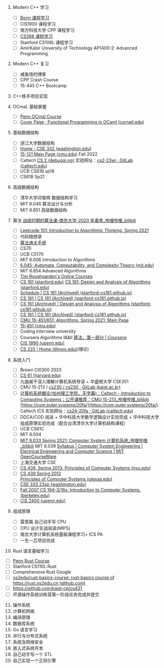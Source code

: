 1. Modern C++ 学习
   - [ ] [Bonn 课程学习](./tasks/Bonn_CPP.md)
   - [ ] CIS1900 课程学习
   - [ ] 南方科技大学 CPP 课程学习
   - [ ] [CS368 课程学习](./tasks/CS368.md)
   - [ ] Stanford CS106L 课程学习
   - [ ] AmirKabir University of Technology AP1400-2: Advanced Programming
2. Modern C++ 复习
   - [ ] 咸鱼瑄的博客
   - [ ] CPP Crash Course
   - [ ] 15-445 C++ Bootcamp
3. C++练手项目实现
4. OCmaL 基础掌握
   - [ ] [Penn OCmal Course](https://www.seas.upenn.edu/~cis120/23fa/schedule/)
   - [ ] [Cover Page · Functional Programming in OCaml (cornell.edu)](https://courses.cs.cornell.edu/cs3110/2021sp/textbook/)
5. 基础数据结构
   - [ ] 浙江大学数据结构
   - [ ] [Home - CSE 332 (washington.edu)](https://courses.cs.washington.edu/courses/cse332/23sp/)
   <!-- [Home - CSE 332 (washington.edu)](https://courses.cs.washington.edu/courses/cse332/23wi/) -->
   - [ ] [15-121 Main Page (cmu.edu)](https://www.cs.cmu.edu/~rdriley/121/index.html) Fall 2022
   - [ ] Caltech [CS 2 (debuggi.ng)](https://debuggi.ng/23wi/) 实验网址：[cs2-23wi · GitLab (caltech.edu)](https://gitlab.caltech.edu/cs2-23wi)
   - [ ] UCB CS61B sp18
   - [ ] CS61B Sp21
6. 高级数据结构
   - [ ] 清华大学邓俊辉 数据结构学习
   - [ ] MIT 6.046 算法设计与分析
   - [ ] MIT 6.851 高级数据结构
7. 算法
   [战疫时期的算法课-南京大学-2020 年春季\_哔哩哔哩\_bilibili](https://www.bilibili.com/video/BV11341167sn/?share_source=copy_web&vd_source=400d0ff743c6d48be4704900c57dfd98)

   - [ ] [Leetcode 101: Introduction to Algorithmic Thinking, Spring 2021](https://algorithmicthinking.github.io/#/)
   - [ ] 代码随想录
   - [ ] [算法通关手册](https://algo.itcharge.cn/)
   - [ ] CS70
   - [ ] UCB CS170
   - [ ] MIT 6.006 Introduction to Algorithms
   - [ ] [6.045: Automata, Computability, and Complexity Theory (mit.edu)](https://people.csail.mit.edu/rrw/6.045-2020/index.html)
   - [ ] MIT 6.854 Advanced Algorithms
   - [ ] [Tim Roughgarden's Online Courses](http://timroughgarden.org/videos.html)
   - [ ] [CS 161 (stanford.edu)](http://web.stanford.edu/class/cs161/index.html) [CS 161: Design and Analysis of Algorithms (stanford.edu)](https://web.stanford.edu/class/archive/cs/cs161/cs161.1166/)
   - [ ] [Schedule | CS 161 (Archived) (stanford-cs161.github.io)](https://stanford-cs161.github.io/winter2021/schedule/)
   - [ ] [CS 161 | CS 161 (Archived) (stanford-cs161.github.io)](https://stanford-cs161.github.io/winter2022/)
   - [ ] [CS 161 (Archived) | Design and Analysis of Algorithms (stanford-cs161.github.io)](https://stanford-cs161.github.io/winter2021/)
   - [ ] [CS 161 | CS 161 (Archived) (stanford-cs161.github.io)](https://stanford-cs161.github.io/winter2022/)
   - [ ] [CMU 15-451/651: Algorithms, Spring 2021: Main Page](https://www.cs.cmu.edu/~15451-s21/schedule.html)
   - [ ] [15-451 (cmu.edu)](https://www.cs.cmu.edu/~15451/)
   - [ ] Coding interview university
   - [ ] Coursera Algorithms I&&II [算法，第一部分 | Coursera](https://www.coursera.org/learn/algorithms-part1)
   - [ ] [CIS 1890 (upenn.edu)](https://www.cis.upenn.edu/~cis1890/)
   - [ ] [CS 225 | Home (illinois.edu)](https://courses.engr.illinois.edu/cs225/sp2023/)(理论)

8. 系统入门
   - [ ] Brown CI0300 2023
   - [ ] [CS 61 (harvard.edu)](https://cs61.seas.harvard.edu/site/2022/#gsc.tab=0)
   - [ ] 九曲阑干深入理解计算机系统导读 + 华盛顿大学 CSE351
   - [ ] CMU 15-213 / [cs230 / cs230 · GitLab (kaist.ac.kr)](https://cp-git.kaist.ac.kr/cs230/cs230)
   - [ ] [计算机系统概论(加州理工学院，无字幕)：Caltech - Introduction to Computing Systems；公开课推荐：CMU 15-213\_哔哩哔哩\_bilibili](https://www.bilibili.com/video/av8707332/?vd_source=85acf0a59ded02e4c75ae1158baca207)
         [https://com.puter.systems/20fa/](https://com.puter.systems/20fa/) Caltech ICS
         实验网址：[cs24-20fa · GitLab (caltech.edu)](https://gitlab.caltech.edu/cs24-20fa)
   - [ ] DDCA/COD 阅读 + 华中科技大学数字逻辑设计实验完成 + 华中科技大学组成原理实验完成（配合台湾清华大学计算机结构课程）
   - [ ] UCB CS61C
   - [ ] MIT 6.004
   - [ ] [MIT 6.033 Spring 2021: Computer System 计算机系统\_哔哩哔哩\_bilibili](https://www.bilibili.com/video/BV12T4y1R78D/?vd_source=85acf0a59ded02e4c75ae1158baca207)
         MIT 6.039 [Syllabus | Computer System Engineering | Electrical Engineering and Computer Science | MIT OpenCourseWare](https://ocw.mit.edu/courses/6-033-computer-system-engineering-spring-2018/pages/syllabus/)
   - [ ] 上海交通大学 CSE
   - [ ] [CS 439, Spring 2013: Principles of Computer Systems (nyu.edu)](https://cs.nyu.edu/~mwalfish/classes/ut/s13-cs439/index.html)
   - [ ] [CS 439 Spring 2012 <BR>Principles of Computer Systems (utexas.edu)](https://www.cs.utexas.edu/~dahlin/Classes/439/index.html)
   - [ ] [CSE 333 23sp (washington.edu)](https://courses.cs.washington.edu/courses/cse333/23sp/)
   - [ ] [Fall 2007 CS 194-3/16x: Introduction to Computer Systems. (berkeley.edu)](https://people.eecs.berkeley.edu/~adj/cs16x/)
   - [ ] [CIS 2400 (upenn.edu)](https://www.seas.upenn.edu/~cis2400/22fa/)
9. 组成原理
   - [ ] 雷思磊 自己动手写 CPU
   - [ ] CPU 设计实战阅读(MIPS)
   - [ ] 南京大学计算机系统基础课程学习+ ICS PA
   - [ ] 一生一芯项目完成
10. Rust 语言基础学习

- [ ] [Penn Rust Course](http://cis198-2016s.github.io/)
- [ ] Stanford CS110L:Rust
- [ ] Comprehensive Rust Google
- [ ] [os2edu/rust-basics-course: rust-basics course of https://rust.os2edu.cn (github.com)](https://github.com/os2edu/rust-basics-course)
- [ ] https://github.com/kaist-cp/cs431
- [ ] 开源操作系统训练营第一阶段任务完成并提交

11. 操作系统
12. 计算机网络
13. 编译原理
14. 数据库系统
15. Go 语言学习
16. 并行与分布式系统
17. 系统及网络安全
18. 嵌入式系统开发
19. 自己动手写一个 STL
20. 自己实现一个正则引擎
